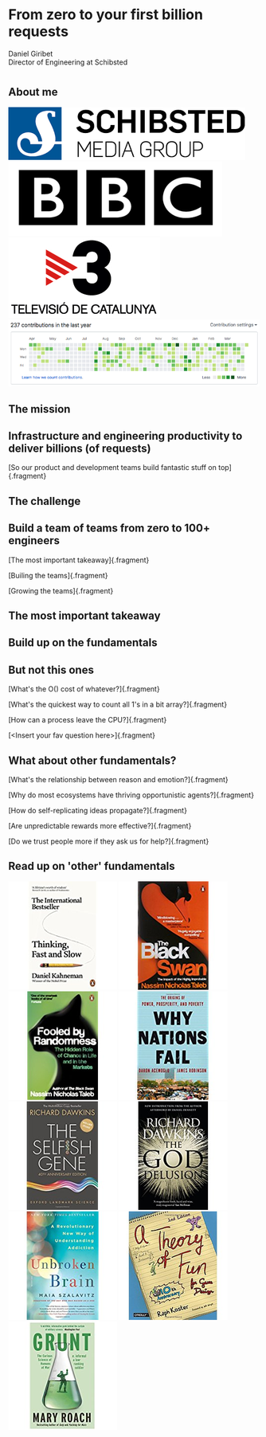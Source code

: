 # From zero to your first billion requests
Daniel Giribet <br/> Director of Engineering at Schibsted

#

## About me
![](assets/schibsted2.png)
<br/>
![](assets/bbc-logo-design.gif)
![](assets/logo-tvc.png)
<br/>
![](assets/github.png)


## The mission

## Infrastructure and engineering productivity to deliver billions (of requests)
[So our product and development teams build fantastic stuff on top]{.fragment}

## The challenge 

## Build a team of teams from zero to 100+ engineers
[The most important takeaway]{.fragment}

[Builing the teams]{.fragment}

[Growing the teams]{.fragment}

## The most important takeaway

## Build up on the fundamentals

## But not this ones
[What's the O() cost of whatever?]{.fragment}

[What's the quickest way to count all 1's in a bit array?]{.fragment}

[How can a process leave the CPU?]{.fragment}

[&lt;Insert your fav question here&gt;]{.fragment}


## What about other fundamentals?
[What's the relationship between reason and emotion?]{.fragment}

[Why do most ecosystems have thriving opportunistic agents?]{.fragment}

[How do self-replicating ideas propagate?]{.fragment}

[Are unpredictable rewards more effective?]{.fragment}

[Do we trust people more if they ask us for help?]{.fragment}

## Read up on 'other' fundamentals
![](assets/thinking-fast-and-slow.jpg "Thinking, Fast and Slow - Daniel Kahneman")
![](assets/black-swan.jpg "The Black Swan: The Impact of the Highly Improbable - Nassim Nicholas Taleb")
![](assets/fooled.jpg "Fooled by Randomness: The Hidden Role of Chance in Life and in the Markets - Nassim Nicholas Taleb")
![](assets/nations-fail.jpg "Why Nations Fail: The Origins of Power, Prosperity, and Poverty - Daron Acemoglu")
![](assets/selfish-gene.jpg "The Selfish Gene: 40th Anniversary edition - Richard Dawkins")
![](assets/god-delusion.jpg "The God Delusion: 10th Anniversary Edition - Richard Dawkins")
![](assets/unbroken.jpg "Unbroken Brain: A Revolutionary New Way of Understanding Addiction - Maia Szalavitz")
![](assets/theory-fun.jpg "Theory of Fun for Game Design - Raph Koster")
![](assets/grunt.jpg "Grunt: The Curious Science of Humans at War  - Mary Roach")
                                                                                   
